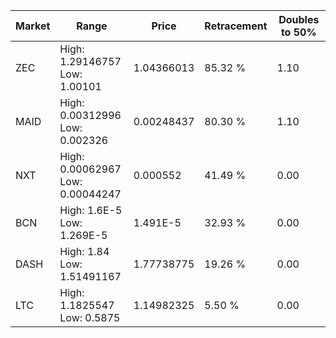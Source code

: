 | Market | Range | Price| Retracement | Doubles to 50% |
| --- | --- | --- | --- | --- |
| ZEC | High: 1.29146757<br />Low: 1.00101 | 1.04366013 | 85.32 % | 1.10 |
| MAID | High: 0.00312996<br />Low: 0.002326 | 0.00248437 | 80.30 % | 1.10 |
| NXT | High: 0.00062967<br />Low: 0.00044247 | 0.000552 | 41.49 % | 0.00 |
| BCN | High: 1.6E-5<br />Low: 1.269E-5 | 1.491E-5 | 32.93 % | 0.00 |
| DASH | High: 1.84<br />Low: 1.51491167 | 1.77738775 | 19.26 % | 0.00 |
| LTC | High: 1.1825547<br />Low: 0.5875 | 1.14982325 | 5.50 % | 0.00 |
